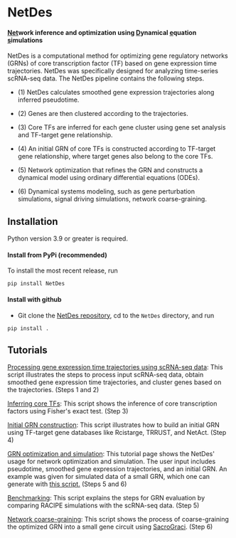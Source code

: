# NetDes

#### <ins>Net</ins>work inference and optimization using <ins>D</ins>ynamical <ins>e</ins>quation <ins>s</ins>imulations

NetDes is a computational method for optimizing gene regulatory networks (GRNs) of core transcription factor (TF) based on gene expression time trajectories. NetDes was specifically designed for analyzing time-series scRNA-seq data. The NetDes pipeline contains the following steps. 

* (1) NetDes calculates smoothed gene expression trajectories along inferred pseudotime.

* (2) Genes are then clustered according to the trajectories.

* (3) Core TFs are inferred for each gene cluster using gene set analysis and TF-target gene relationship. 

* (4) An initial GRN of core TFs is constructed according to TF-target gene relationship, where target genes also belong to the core TFs.

* (5) Network optimization that refines the GRN and constructs a dynamical model using ordinary differential equations (ODEs).

* (6) Dynamical systems modeling, such as gene perturbation simulations, signal driving simulations, network coarse-graining.

## Installation
Python version 3.9 or greater is required.

#### Install from PyPi (recommended)
To install the most recent release, run

`pip install NetDes`

#### Install with github
* Git clone the [NetDes repository](https://github.com/lusystemsbio/NetDes), cd to the `NetDes` directory, and run

`pip install .`

## Tutorials

[Processing gene expression time trajectories using scRNA-seq data](tutorials/R_dataprocess/1_Trajectores_and_clusters.html): This script illustrates the steps to process input scRNA-seq data, obtain smoothed gene expression time trajectories, and cluster genes based on the trajectories. (Steps 1 and 2)

[Inferring core TFs](tutorials/R_dataprocess/2_TFs_identify.html): This script shows the inference of core transcription factors using Fisher's exact test. (Step 3)

[Initial GRN construction](tutorials/R_dataprocess/3_InitialGRN.html): This script illustrates how to build an initial GRN using TF-target gene databases like Rcistarge, TRRUST, and NetAct. (Step 4)

[GRN optimization and simulation](tutorials/tutorial.html): This tutorial page shows the NetDes' usage for network optimization and simulation. The user input includes pseudotime, smoothed gene expression trajectories, and an initial GRN. An example was given for simulated data of a small GRN, which one can generate with [this script.](tutorials/datasimulation.html) (Steps 5 and 6)

[Benchmarking](tutorials/R_dataprocess/4_GRN_evaluation.html): This script explains the steps for GRN evaluation by comparing RACIPE simulations with the scRNA-seq data. (Step 5)

[Network coarse-graining](tutorials/R_dataprocess/5_Coarse_graining.html): This script shows the process of coarse-graining the optimized GRN into a small gene circuit using [SacroGraci](https://github.com/lusystemsbio/SacoGraci). (Step 6)
